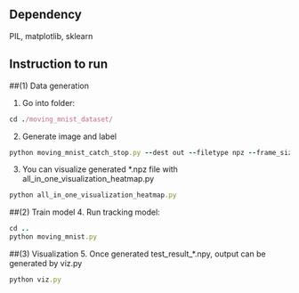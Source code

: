 ## Dependency 
PIL, matplotlib, sklearn

## Instruction to run
##(1) Data generation
1. Go into folder:
```ruby
cd ./moving_mnist_dataset/
```
2. Generate image and label
```ruby
python moving_mnist_catch_stop.py --dest out --filetype npz --frame_size 64 --seq_len 10 --seqs 100000 --num_sz 28 --nums_per_image 2
```
3. You can visualize generated *.npz file with all_in_one_visualization_heatmap.py
```ruby
python all_in_one_visualization_heatmap.py
```
##(2) Train model
4. Run tracking model:
```ruby
cd ..
python moving_mnist.py
 ```
##(3) Visualization
5. Once generated test_result_*.npy, output can be generated by viz.py 
```ruby
python viz.py
```
